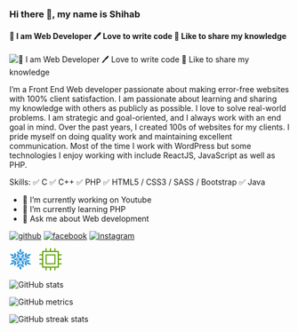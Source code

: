  ### Hi there 👋, my name is  Shihab
####  👑 I am Web Developer 🖊️ Love to write code 🎤 Like to share my knowledge 
![ 👑 I am Web Developer 🖊️ Love to write code 🎤 Like to share my knowledge ]( https://scontent.fcgp17-1.fna.fbcdn.net/v/t39.30808-6/441239536_1086578815742850_3647206252082878775_n.jpg?_nc_cat=107&ccb=1-7&_nc_sid=5f2048&_nc_eui2=AeGISvjJO1z4ogr5wosR9rnXM0za_MSsvlczTNr8xKy-V9THTKkHFqP5G38NMwcN5JTpSMDCGjvB79mlyWLTEiw0&_nc_ohc=vtbrAKZIGuYQ7kNvgEWHnNH&_nc_ht=scontent.fcgp17-1.fna&oh=00_AYAFWQbUBwD-NroFOQ-pvMrqbuCCiw4pmgYHI88lLBJW-Q&oe=664D3C4B)

 I’m a Front End Web developer passionate about making error-free websites with 100% client satisfaction. I am passionate about learning and sharing my knowledge with others as publicly as possible. I love to solve real-world problems. I am strategic and goal-oriented, and I always work with an end goal in mind. Over the past years, I created 100s of websites for my clients. I pride myself on doing quality work and maintaining excellent communication. Most of the time I work with WordPress but some technologies I enjoy working with include ReactJS, JavaScript as well as PHP.

Skills:  ✅ C ✅ C++ ✅ PHP ✅ HTML5 / CSS3 / SASS / Bootstrap ✅ Java   

- 🔭 I’m currently working on  Youtube 
- 🌱 I’m currently learning PHP 
- 💬 Ask me about Web development  


[<img src='https://cdn.jsdelivr.net/npm/simple-icons@3.0.1/icons/github.svg' alt='github' height='40'>](https://github.com/https://github.com/Shihabchy73)  [<img src='https://cdn.jsdelivr.net/npm/simple-icons@3.0.1/icons/facebook.svg' alt='facebook' height='40'>](https://www.facebook.com/https://www.facebook.com/shihab0184)  [<img src='https://cdn.jsdelivr.net/npm/simple-icons@3.0.1/icons/instagram.svg' alt='instagram' height='40'>](https://www.instagram.com/https://www.instagram.com/shihabchy0//)  

<a href='https://archiveprogram.github.com/'><img src='https://raw.githubusercontent.com/acervenky/animated-github-badges/master/assets/acbadge.gif' width='40' height='40'></a> <a href='https://docs.github.com/en/developers'><img src='https://raw.githubusercontent.com/acervenky/animated-github-badges/master/assets/devbadge.gif' width='40' height='40'></a> 

![GitHub stats](https://github-readme-stats.vercel.app/api?username=https://github.com/Shihabchy73&show_icons=true)  

![GitHub metrics](https://metrics.lecoq.io/https://github.com/Shihabchy73)  

![GitHub streak stats](https://streak-stats.demolab.com/?user=https://github.com/Shihabchy73)  


